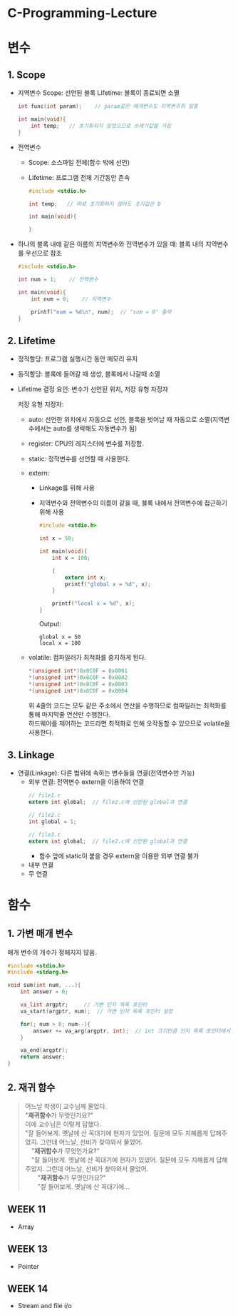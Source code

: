 # C-Programming-Lecture
# 변수
## 1. Scope 
- 지역변수
Scope: 선언된 블록
Lifetime: 블록이 종료되면 소멸

    ```c
    int func(int param);    // param같은 매개변수도 지역변수의 일종

    int main(void){
        int temp;   // 초기화되지 않았으므로 쓰레기값을 가짐
    }
    ```

- 전역변수
    - Scope: 소스파일 전체(함수 밖에 선언)
    - Lifetime: 프로그램 전체 기간동안 존속

        ```c
        #include <stdio.h>

        int temp;   // 따로 초기화하지 않아도 초기값은 0

        int main(void){

        }
        ```

- 하나의 블록 내에 같은 이름의 지역변수와 전역변수가 있을 때: 블록 내의 지역변수를 우선으로 참조

    ```c
    #include <stdio.h>

    int num = 1;    // 전역변수

    int main(void){
        int num = 0;    // 지역변수

        printf("num = %d\n", num);  // "sum = 0" 출력
    }
    ```

## 2. Lifetime
- 정적할당: 프로그램 실행시간 동안 메모리 유지
- 동적할당: 블록에 들어갈 때 생성, 블록에서 나갈때 소멸
- Lifetime 결정 요인: 변수가 선언된 위치, 저장 유형 자정자

    저장 유형 지정자: 
    - auto: 선언한 위치에서 자동으로 선언, 블록을 벗어날 때 자동으로 소멸(지역변수에서는 auto를 생략해도 자동변수가 됨)
    - register: CPU의 레지스터에 변수를 저장함. 
    - static: 정적변수를 선언할 때 사용한다.
    - extern: 
        - Linkage를 위해 사용
        - 지역변수와 전역변수의 이름이 같을 때, 블록 내에서 전역변수에 접근하기 위해 사용
            ```c
            #include <stdio.h> 

            int x = 50;

            int main(void){
                int x = 100;

                {
                    extern int x;
                    printf("global x = %d", x);
                }

                printf("local x = %d", x);
            }
            ```

            Output:
            ```
            global x = 50
            local x = 100
            ```


    - volatile: 컴파일러가 최적화를 중지하게 된다. 
        ```c
        *(unsigned int*)0x8C0F = 0x8001
        *(unsigned int*)0x8C0F = 0x8002
        *(unsigned int*)0x8C0F = 0x8003
        *(unsigned int*)0x8C0F = 0x8004
        ```

        위 4줄의 코드는 모두 같은 주소에서 연산을 수행하므로 컴파일러는 최적화를 통해 마지막줄 연산만 수행한다.  
        하드웨어를 제어하는 코드라면 최적화로 인해 오작동할 수 있으므로 volatile을 사용한다.

## 3. Linkage
- 연결(Linkage): 다른 범위에 속하는 변수들을 연결(전역변수만 가능)
    - 외부 연결: 전역변수 extern을 이용하여 연결
        ```c
        // file1.c
        extern int global;  // file2.c에 선언된 global과 연결

        // file2.c
        int global = 1;

        // file3.c
        extern int global;  // file2.c에 선언된 global과 연결
        ```
        - 함수 앞에 static이 붙을 경우 extern을 이용한 외부 연결 불가
    - 내부 연결
    - 무 연결

# 함수
## 1. 가변 매개 변수
매개 변수의 개수가 정해지지 않음.
```c
#include <stdio.h>
#include <stdarg.h>

void sum(int num, ...){
    int answer = 0;

    va_list argptr;     // 가변 인자 목록 포인터
    va_start(argptr, num);  // 가변 인자 목록 포인터 설정

    for(; num > 0; num--){
        answer += va_arg(argptr, int);  // int 크기만큼 인자 목록 포인터에서 값을 가져온다.
    }

    va_end(argptr);
    return answer;
}

```
## 2. 재귀 함수
>   어느날 학생이 교수님께 물었다.  
    "**재귀함수**가 무엇인가요?"  
    이에 교수님은 이렇게 답했다.  
    "잘 들어보게. 옛날에 산 꼭대기에 현자가 있었어. 질문에 모두 지혜롭게 답해주었지. 그런데 어느날, 선비가 찾아와서 물었어.  
    &emsp;"**재귀함수**가 무엇인가요?"  
    &emsp;"잘 들어보게. 옛날에 산 꼭대기에 현자가 있었어. 질문에 모두 지혜롭게 답해주었지. 그런데 어느날, 선비가 찾아와서 물었어.  
    &emsp;&emsp;"**재귀함수**가 무엇인가요?"  
    &emsp;&emsp;"잘 들어보게. 옛날에 산 꼭대기에...

## WEEK 11
- Array

## WEEK 13
- Pointer

## WEEK 14
- Stream and file i/o
